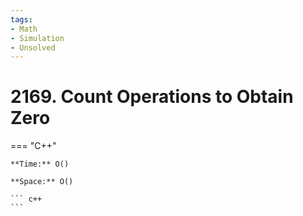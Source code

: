 ```yaml
---
tags:
- Math
- Simulation
- Unsolved
---
```



# 2169. Count Operations to Obtain Zero

=== "C++"

    **Time:** O()

    **Space:** O()

    ``` c++
    ```